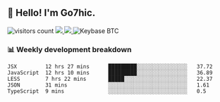 ## 👋 Hello! I'm Go7hic.

 ![visitors count](https://visitors-by-url-pls-dont-use-this-in-your-repo.vercel.app/Go7hic-github-readme)
 <a href="https://twitter.com/Go7hic">
    <img src="https://img.shields.io/badge/-@Go7hic-1ca0f1?style=flat-square&labelColor=1ca0f1&logo=twitter&logoColor=white&link=https://twitter.com/Go7hic">
   <a/>
   <a href="mailto:gtfx0209@gmail.com">
    <img src="https://img.shields.io/badge/-gtfx0209@gmail.com-c14438?style=flat-square&logo=Gmail&logoColor=white&link=mailto:gtfx0209@gmail.com">
   <a/>
    ![Keybase BTC](https://img.shields.io/keybase/btc/Go7hic)
 <!--
🔭 I’m currently working
🌱 I’m currently learning
💬 Ask me about 
📫 How to reach me: 
⚡ Fun fact: 
-->
 <!--
![My Github Stats](https://github-readme-stats.vercel.app/api?username=Go7hic&show_icons=true&count_private=true)

-->

### 📊 Weekly development breakdown
<!--START_SECTION:waka-->
```text
JSX         12 hrs 27 mins      █████████░░░░░░░░░░░░░░░░   37.72 
JavaScript  12 hrs 10 mins      █████████░░░░░░░░░░░░░░░░   36.89 
LESS        7 hrs 22 mins       █████░░░░░░░░░░░░░░░░░░░░   22.37 
JSON        31 mins             ░░░░░░░░░░░░░░░░░░░░░░░░░   1.61 
TypeScript  9 mins              ░░░░░░░░░░░░░░░░░░░░░░░░░   0.5
```
<!--END_SECTION:waka-->

